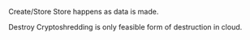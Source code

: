 Create/Store
Store happens as data is made.

Destroy
Cryptoshredding is only feasible form of destruction in cloud.